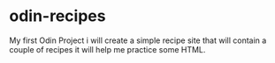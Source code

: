 # odin-recipes

My first Odin Project i will create a simple recipe site that will contain a couple of recipes it will help me practice some HTML.
